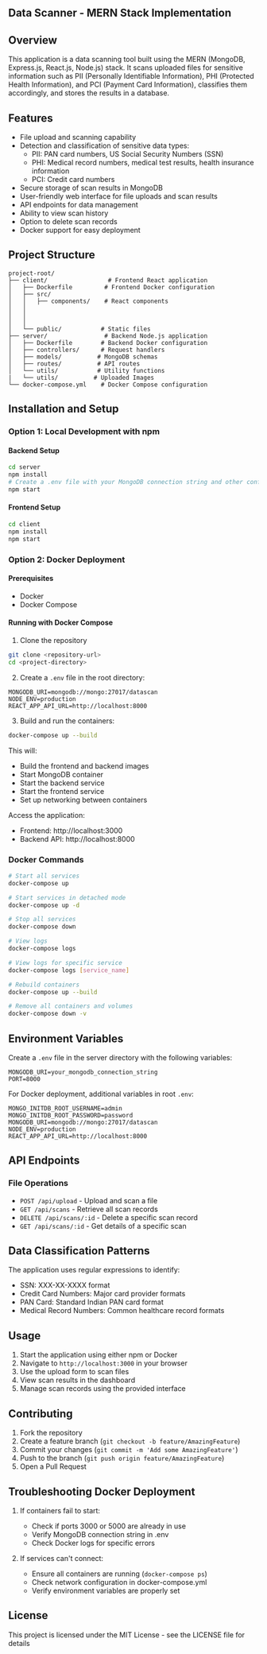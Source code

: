 ## Data Scanner - MERN Stack Implementation

## Overview
This application is a data scanning tool built using the MERN (MongoDB, Express.js, React.js, Node.js) stack. It scans uploaded files for sensitive information such as PII (Personally Identifiable Information), PHI (Protected Health Information), and PCI (Payment Card Information), classifies them accordingly, and stores the results in a database.

## Features
- File upload and scanning capability
- Detection and classification of sensitive data types:
  - PII: PAN card numbers, US Social Security Numbers (SSN)
  - PHI: Medical record numbers, medical test results, health insurance information
  - PCI: Credit card numbers
- Secure storage of scan results in MongoDB
- User-friendly web interface for file uploads and scan results
- API endpoints for data management
- Ability to view scan history
- Option to delete scan records
- Docker support for easy deployment

## Project Structure
```
project-root/
├── client/                 # Frontend React application
│   ├── Dockerfile         # Frontend Docker configuration
│   ├── src/
│   │   ├── components/    # React components
│   │   
│   │   
│   │   
│   └── public/           # Static files
├── server/                # Backend Node.js application
│   ├── Dockerfile        # Backend Docker configuration
│   ├── controllers/      # Request handlers
│   ├── models/          # MongoDB schemas
│   ├── routes/          # API routes
│   └── utils/           # Utility functions
|   └── utils/          # Uploaded Images
└── docker-compose.yml    # Docker Compose configuration
```

## Installation and Setup

### Option 1: Local Development with npm

#### Backend Setup
```bash
cd server
npm install
# Create a .env file with your MongoDB connection string and other configurations
npm start
```

#### Frontend Setup
```bash
cd client
npm install
npm start
```

### Option 2: Docker Deployment

#### Prerequisites
- Docker
- Docker Compose

#### Running with Docker Compose
1. Clone the repository
```bash
git clone <repository-url>
cd <project-directory>
```

2. Create a `.env` file in the root directory:
```
MONGODB_URI=mongodb://mongo:27017/datascan
NODE_ENV=production
REACT_APP_API_URL=http://localhost:8000
```

3. Build and run the containers:
```bash
docker-compose up --build
```

This will:
- Build the frontend and backend images
- Start MongoDB container
- Start the backend service
- Start the frontend service
- Set up networking between containers

Access the application:
- Frontend: http://localhost:3000
- Backend API: http://localhost:8000

### Docker Commands
```bash
# Start all services
docker-compose up

# Start services in detached mode
docker-compose up -d

# Stop all services
docker-compose down

# View logs
docker-compose logs

# View logs for specific service
docker-compose logs [service_name]

# Rebuild containers
docker-compose up --build

# Remove all containers and volumes
docker-compose down -v
```

## Environment Variables
Create a `.env` file in the server directory with the following variables:
```
MONGODB_URI=your_mongodb_connection_string
PORT=8000
```

For Docker deployment, additional variables in root `.env`:
```
MONGO_INITDB_ROOT_USERNAME=admin
MONGO_INITDB_ROOT_PASSWORD=password
MONGODB_URI=mongodb://mongo:27017/datascan
NODE_ENV=production
REACT_APP_API_URL=http://localhost:8000
```

## API Endpoints

### File Operations
- `POST /api/upload` - Upload and scan a file
- `GET /api/scans` - Retrieve all scan records
- `DELETE /api/scans/:id` - Delete a specific scan record
- `GET /api/scans/:id` - Get details of a specific scan

## Data Classification Patterns
The application uses regular expressions to identify:
- SSN: XXX-XX-XXXX format
- Credit Card Numbers: Major card provider formats
- PAN Card: Standard Indian PAN card format
- Medical Record Numbers: Common healthcare record formats


## Usage
1. Start the application using either npm or Docker
2. Navigate to `http://localhost:3000` in your browser
3. Use the upload form to scan files
4. View scan results in the dashboard
5. Manage scan records using the provided interface

## Contributing
1. Fork the repository
2. Create a feature branch (`git checkout -b feature/AmazingFeature`)
3. Commit your changes (`git commit -m 'Add some AmazingFeature'`)
4. Push to the branch (`git push origin feature/AmazingFeature`)
5. Open a Pull Request

## Troubleshooting Docker Deployment
1. If containers fail to start:
   - Check if ports 3000 or 5000 are already in use
   - Verify MongoDB connection string in .env
   - Check Docker logs for specific errors

2. If services can't connect:
   - Ensure all containers are running (`docker-compose ps`)
   - Check network configuration in docker-compose.yml
   - Verify environment variables are properly set

## License
This project is licensed under the MIT License - see the LICENSE file for details
